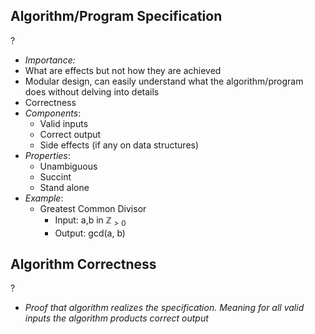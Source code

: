 ## Algorithm/Program Specification
?
- *Importance:*
- What are effects but not how they are achieved
- Modular design, can easily understand what the algorithm/program does without delving into details
- Correctness
- *Components*:
	- Valid inputs
	- Correct output
	- Side effects (if any on data structures)
- *Properties*:
	- Unambiguous
	- Succint 
	- Stand alone
- *Example*:
	- Greatest Common Divisor
		- Input: a,b in $\mathbb{Z}_{>0}$ 
		- Output: gcd(a, b)

## Algorithm Correctness
?
- *Proof that algorithm realizes the specification. Meaning for all valid inputs the algorithm products correct output*